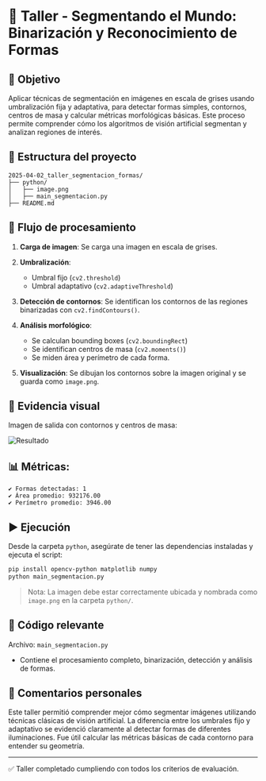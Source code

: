 # 🧪 Taller - Segmentando el Mundo: Binarización y Reconocimiento de Formas

## 🎯 Objetivo

Aplicar técnicas de segmentación en imágenes en escala de grises usando umbralización fija y adaptativa, para detectar formas simples, contornos, centros de masa y calcular métricas morfológicas básicas. Este proceso permite comprender cómo los algoritmos de visión artificial segmentan y analizan regiones de interés.

## 📁 Estructura del proyecto

```
2025-04-02_taller_segmentacion_formas/
├── python/
│   ├── image.png
│   ├── main_segmentacion.py
├── README.md
```

## 🧪 Flujo de procesamiento

1. **Carga de imagen**: Se carga una imagen en escala de grises.
2. **Umbralización**:

   * Umbral fijo (`cv2.threshold`)
   * Umbral adaptativo (`cv2.adaptiveThreshold`)
3. **Detección de contornos**: Se identifican los contornos de las regiones binarizadas con `cv2.findContours()`.
4. **Análisis morfológico**:

   * Se calculan bounding boxes (`cv2.boundingRect`)
   * Se identifican centros de masa (`cv2.moments()`)
   * Se miden área y perímetro de cada forma.
5. **Visualización**: Se dibujan los contornos sobre la imagen original y se guarda como `image.png`.

## 📸 Evidencia visual

Imagen de salida con contornos y centros de masa:

![Resultado](python/image.png)

## 📊 Métricas:

```
✔️ Formas detectadas: 1
✔️ Área promedio: 932176.00
✔️ Perímetro promedio: 3946.00
```

## ▶️ Ejecución

Desde la carpeta `python`, asegúrate de tener las dependencias instaladas y ejecuta el script:

```bash
pip install opencv-python matplotlib numpy
python main_segmentacion.py
```

> Nota: La imagen debe estar correctamente ubicada y nombrada como `image.png` en la carpeta `python/`.

## 🤖 Código relevante

Archivo: `main_segmentacion.py`

* Contiene el procesamiento completo, binarización, detección y análisis de formas.

## 🧠 Comentarios personales

Este taller permitió comprender mejor cómo segmentar imágenes utilizando técnicas clásicas de visión artificial. La diferencia entre los umbrales fijo y adaptativo se evidenció claramente al detectar formas de diferentes iluminaciones. Fue útil calcular las métricas básicas de cada contorno para entender su geometría.

---

✅ Taller completado cumpliendo con todos los criterios de evaluación.
